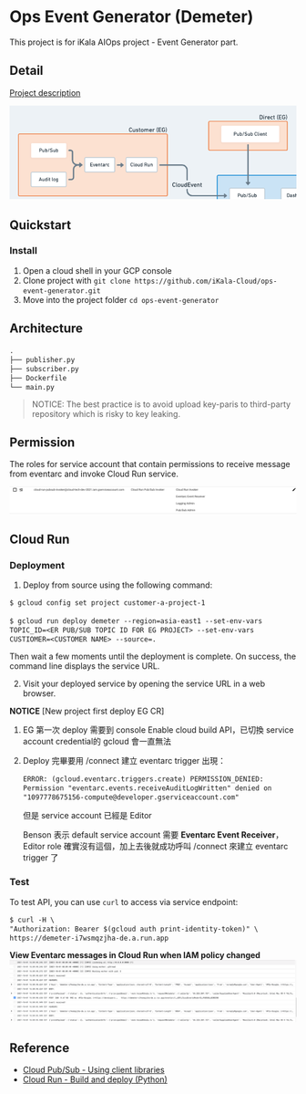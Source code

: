 # Ops Event Generator (Demeter)

This project is for iKala AIOps project - Event Generator part.

## Detail

[Project description](https://gcp.corp.ikala.tv/projects/gcp/wiki/Progress_MVP)

![](img/arch_eg.png)

## Quickstart

### Install

1. Open a cloud shell in your GCP console
2. Clone project with `git clone https://github.com/iKala-Cloud/ops-event-generator.git`
3. Move into the project folder `cd ops-event-generator`

## Architecture

```shell
.
├── publisher.py
├── subscriber.py
├── Dockerfile
└── main.py
```


> NOTICE: The best practice is to avoid upload key-paris to third-party repository which is risky to key leaking.

## Permission

The roles for service account that contain permissions to receive message from eventarc and invoke Cloud Run service.

![](img/eg_roles_20211001.png)

## Cloud Run
### Deployment

1. Deploy from source using the following command:

```shell
$ gcloud config set project customer-a-project-1

$ gcloud run deploy demeter --region=asia-east1 --set-env-vars TOPIC_ID=<ER PUB/SUB TOPIC ID FOR EG PROJECT> --set-env-vars CUSTIOMER=<CUSTOMER NAME> --source=.
```
Then wait a few moments until the deployment is complete. On success, the command line displays the service URL.

2. Visit your deployed service by opening the service URL in a web browser.

**NOTICE**
[New project first deploy EG CR]

1. EG 第一次 deploy 需要到 console Enable cloud build API，已切換 service account credential的 gcloud 會一直無法

2. Deploy 完畢要用 /connect 建立 eventarc trigger 出現：
    ```
    ERROR: (gcloud.eventarc.triggers.create) PERMISSION_DENIED: Permission "eventarc.events.receiveAuditLogWritten" denied on "1097778675156-compute@developer.gserviceaccount.com"
    ```
    但是 service account 已經是 Editor

    Benson 表示 default service account 需要 **Eventarc Event Receiver**，Editor role 確實沒有這個，加上去後就成功呼叫 /connect 來建立 eventarc trigger 了

### Test

To test API, you can use `curl` to access via service endpoint:

```shell
$ curl -H \
"Authorization: Bearer $(gcloud auth print-identity-token)" \
https://demeter-i7wsmqzjha-de.a.run.app
```

**View Eventarc messages in Cloud Run when IAM policy changed**
![](img/eg_result_20211001.png)

## Reference

- [Cloud Pub/Sub - Using client libraries](https://cloud.google.com/pubsub/docs/quickstart-client-libraries#pubsub-client-libraries-python)
- [Cloud Run - Build and deploy (Python)](https://cloud.google.com/run/docs/quickstarts/build-and-deploy/python)
